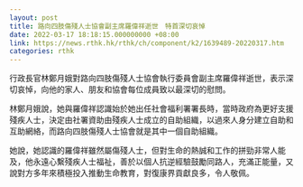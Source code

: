 ```yaml
---
layout: post
title: 路向四肢傷殘人士協會副主席羅偉祥逝世　特首深切哀悼
date: 2022-03-17 18:18:15.000000000 +08:00
link: https://news.rthk.hk/rthk/ch/component/k2/1639489-20220317.htm
categories: rthk
---
```


行政長官林鄭月娥對路向四肢傷殘人士協會執行委員會副主席羅偉祥逝世，表示深切哀悼，向他的家人、朋友和協會每位成員致以最深切的慰問。

林鄭月娥說，她與羅偉祥認識始於她出任社會福利署署長時，當時政府為更好支援殘疾人士，決定由社署資助由殘疾人士成立的自助組織，以過來人身分建立自助和互助網絡，而路向四肢傷殘人士協會就是其中一個自助組織。

她說，她認識的羅偉祥雖然屬傷殘人士，但對生命的熱誠和工作的拼勁非常人能及，他永遠心繫殘疾人士福祉，善於以個人抗逆經驗鼓勵同路人，充滿正能量，又說對方多年來積極投入推動生命教育，對復康界貢獻良多，令人敬佩。
